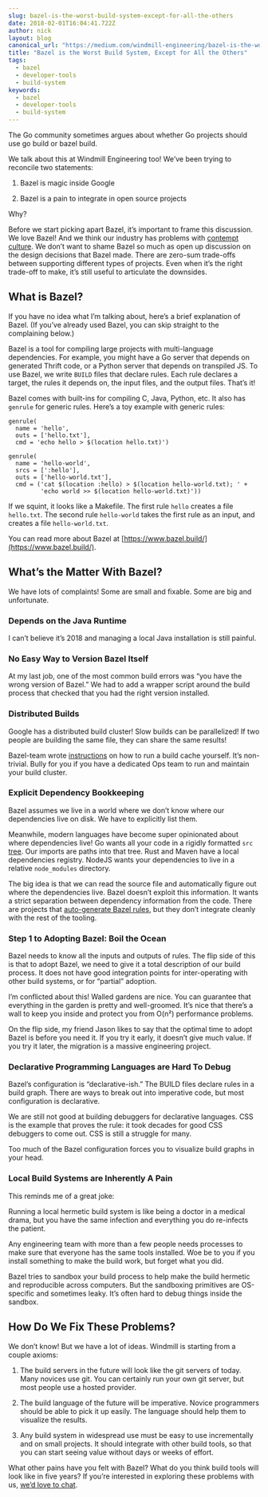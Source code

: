 ```yaml
---
slug: bazel-is-the-worst-build-system-except-for-all-the-others
date: 2018-02-01T16:04:41.722Z
author: nick
layout: blog
canonical_url: "https://medium.com/windmill-engineering/bazel-is-the-worst-build-system-except-for-all-the-others-b369396a9e26"
title: "Bazel is the Worst Build System, Except for All the Others"
tags:
  - bazel
  - developer-tools
  - build-system
keywords:
  - bazel
  - developer-tools
  - build-system
---
```


The Go community sometimes argues about whether Go projects should use go build or bazel build.

We talk about this at Windmill Engineering too! We’ve been trying to reconcile two statements:

1. Bazel is magic inside Google

1. Bazel is a pain to integrate in open source projects

Why?

Before we start picking apart Bazel, it’s important to frame this discussion. We love Bazel! And we think our industry has problems with [contempt culture](https://blog.aurynn.com/2015/12/16-contempt-culture). We don’t want to shame Bazel so much as open up discussion on the design decisions that Bazel made. There are zero-sum trade-offs between supporting different types of projects. Even when it’s the right trade-off to make, it’s still useful to articulate the downsides.

## What is Bazel?

If you have no idea what I’m talking about, here’s a brief explanation of Bazel. (If you’ve already used Bazel, you can skip straight to the complaining below.)

Bazel is a tool for compiling large projects with multi-language dependencies. For example, you might have a Go server that depends on generated Thrift code, or a Python server that depends on transpiled JS. To use Bazel, we write `BUILD` files that declare rules. Each rule declares a target, the rules it depends on, the input files, and the output files. That’s it!

Bazel comes with built-ins for compiling C, Java, Python, etc. It also has `genrule` for generic rules. Here’s a toy example with generic rules:

```
genrule(
  name = 'hello',
  outs = ['hello.txt'],
  cmd = 'echo hello > $(location hello.txt)')

genrule(
  name = 'hello-world',
  srcs = [':hello'],
  outs = ['hello-world.txt'],
  cmd = ('cat $(location :hello) > $(location hello-world.txt); ' +
         'echo world >> $(location hello-world.txt)'))
```


If we squint, it looks like a Makefile. The first rule `hello` creates a file `hello.txt`. The second rule `hello-world` takes the first rule as an input, and creates a file `hello-world.txt`.

You can read more about Bazel at [https://www.bazel.build/](https://www.bazel.build/).

## What’s the Matter With Bazel?

We have lots of complaints! Some are small and fixable. Some are big and unfortunate.

### Depends on the Java Runtime

I can’t believe it’s 2018 and managing a local Java installation is still painful.

### No Easy Way to Version Bazel Itself

At my last job, one of the most common build errors was “you have the wrong version of Bazel.” We had to add a wrapper script around the build process that checked that you had the right version installed.

### Distributed Builds

Google has a distributed build cluster! Slow builds can be parallelized! If two people are building the same file, they can share the same results!

Bazel-team wrote [instructions](https://docs.bazel.build/versions/master/remote-caching.html) on how to run a build cache yourself. It’s non-trivial. Bully for you if you have a dedicated Ops team to run and maintain your build cluster.

### Explicit Dependency Bookkeeping

Bazel assumes we live in a world where we don’t know where our dependencies live on disk. We have to explicitly list them.

Meanwhile, modern languages have become super opinionated about where dependencies live! Go wants all your code in a rigidly formatted `src` [tree](https://golang.org/doc/code.html#Workspaces). Our imports are paths into that tree. Rust and Maven have a local dependencies registry. NodeJS wants your dependencies to live in a relative `node_modules` directory.

The big idea is that we can read the source file and automatically figure out where the dependencies live. Bazel doesn’t exploit this information. It wants a strict separation between dependency information from the code. There are projects that [auto-generate Bazel rules](https://github.com/bazelbuild/rules_go#generating-build-files), but they don’t integrate cleanly with the rest of the tooling.

### Step 1 to Adopting Bazel: Boil the Ocean

Bazel needs to know all the inputs and outputs of rules. The flip side of this is that to adopt Bazel, we need to give it a total description of our build process. It does not have good integration points for inter-operating with other build systems, or for “partial” adoption.

I’m conflicted about this! Walled gardens are nice. You can guarantee that everything in the garden is pretty and well-groomed. It’s nice that there’s a wall to keep you inside and protect you from O(n²) performance problems.

On the flip side, my friend Jason likes to say that the optimal time to adopt Bazel is before you need it. If you try it early, it doesn’t give much value. If you try it later, the migration is a massive engineering project.

### Declarative Programming Languages are Hard To Debug

Bazel’s configuration is “declarative-ish.” The BUILD files declare rules in a build graph. There are ways to break out into imperative code, but most configuration is declarative.

We are still not good at building debuggers for declarative languages. CSS is the example that proves the rule: it took decades for good CSS debuggers to come out. CSS is still a struggle for many.

Too much of the Bazel configuration forces you to visualize build graphs in your head.

### Local Build Systems are Inherently A Pain

This reminds me of a great joke:


Running a local hermetic build system is like being a doctor in a medical drama, but you have the same infection and everything you do re-infects the patient.

Any engineering team with more than a few people needs processes to make sure that everyone has the same tools installed. Woe be to you if you install something to make the build work, but forget what you did.

Bazel tries to sandbox your build process to help make the build hermetic and reproducible across computers. But the sandboxing primitives are OS-specific and sometimes leaky. It’s often hard to debug things inside the sandbox.

## How Do We Fix These Problems?

We don’t know! But we have a lot of ideas. Windmill is starting from a couple axioms:

1. The build servers in the future will look like the git servers of today. Many novices use git. You can certainly run your own git server, but most people use a hosted provider.

1. The build language of the future will be imperative. Novice programmers should be able to pick it up easily. The language should help them to visualize the results.

1. Any build system in widespread use must be easy to use incrementally and on small projects. It should integrate with other build tools, so that you can start seeing value without days or weeks of effort.

What other pains have you felt with Bazel? What do you think build tools will look like in five years? If you’re interested in exploring these problems with us, [we’d love to chat](https://windmill.engineering/contact/).
